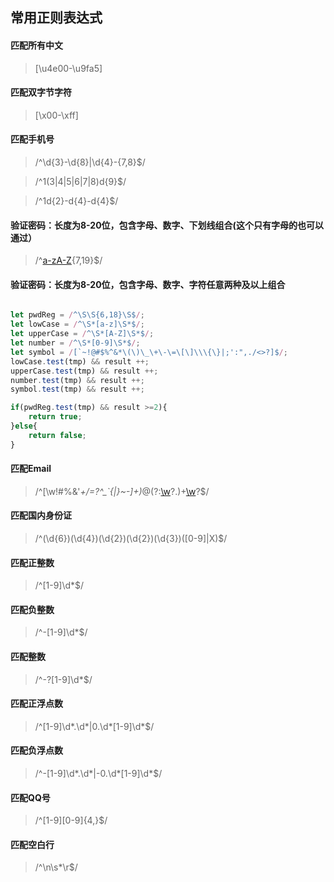 ## 常用正则表达式

#### 匹配所有中文

> [\u4e00-\u9fa5]

#### 匹配双字节字符

> [\x00-\xff]

#### 匹配手机号

> /^\d{3}-\d{8}|\d{4}-\{7,8}$/

> /^1(3|4|5|6|7|8)d{9}$/ 

> /^1d{2}-d{4}-d{4}$/ 

#### 验证密码：长度为8-20位，包含字母、数字、下划线组合(这个只有字母的也可以通过）

> /^[a-zA-Z]([a-zA-Z]|\d|_){7,19}$/

#### 验证密码：长度为8-20位，包含字母、数字、字符任意两种及以上组合

```js

let pwdReg = /^\S\S{6,18}\S$/;
let lowCase = /^\S*[a-z]\S*$/;
let upperCase = /^\S*[A-Z]\S*$/;
let number = /^\S*[0-9]\S*$/;
let symbol = /[`~!@#$%^&*\(\)\_\+\-\=\[\]\\\{\}|;':",./<>?]$/;
lowCase.test(tmp) && result ++;
upperCase.test(tmp) && result ++;
number.test(tmp) && result ++;
symbol.test(tmp) && result ++;

if(pwdReg.test(tmp) && result >=2){
    return true;
}else{
    return false;
}

```

#### 匹配Email

> /^[\w!#$%&'*+/=?^_`{|}~-]+(?:\.[\w!#$%&'*+/=?^_`{|}~-]+)*@(?:[\w](?:[\w-]*[\w])?\.)+[\w](?:[\w-]*[\w])?$/

#### 匹配国内身份证

> /^(\d{6})(\d{4})(\d{2})(\d{2})(\d{3})([0-9]|X)$/


#### 匹配正整数

> /^[1-9]\d*$/


#### 匹配负整数

> /^-[1-9]\d*$/

#### 匹配整数

> /^-?[1-9]\d*$/

#### 匹配正浮点数

> /^[1-9]\d*\.\d*|0\.\d*[1-9]\d*$/

#### 匹配负浮点数

> /^-[1-9]\d*\.\d*|-0\.\d*[1-9]\d*$/

#### 匹配QQ号

>  /^[1-9][0-9]{4,}$/

#### 匹配空白行

> /^\n\s*\r$/

